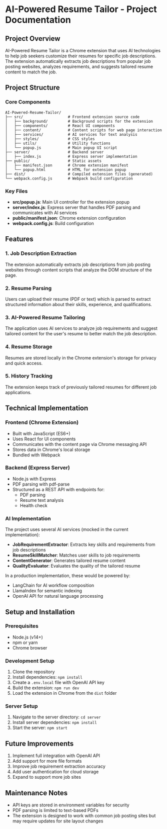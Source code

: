 # AI-Powered Resume Tailor - Project Documentation

## Project Overview
AI-Powered Resume Tailor is a Chrome extension that uses AI technologies to help job seekers customize their resumes for specific job descriptions. The extension automatically extracts job descriptions from popular job posting websites, analyzes requirements, and suggests tailored resume content to match the job.

## Project Structure

### Core Components
```
AI-Powered-Resume-Tailor/
├── src/                    # Frontend extension source code
│   ├── background/         # Background scripts for the extension
│   ├── components/         # React UI components
│   ├── content/            # Content scripts for web page interaction
│   ├── services/           # AI services for text analysis
│   ├── styles/             # CSS styles
│   ├── utils/              # Utility functions
│   └── popup.js            # Main popup UI script
├── server/                 # Backend server
│   ├── index.js            # Express server implementation
├── public/                 # Static assets
│   ├── manifest.json       # Chrome extension manifest
│   └── popup.html          # HTML for extension popup
├── dist/                   # Compiled extension files (generated)
└── webpack.config.js       # Webpack build configuration
```

### Key Files
- **src/popup.js**: Main UI controller for the extension popup
- **server/index.js**: Express server that handles PDF parsing and communicates with AI services
- **public/manifest.json**: Chrome extension configuration
- **webpack.config.js**: Build configuration

## Features

### 1. Job Description Extraction
The extension automatically extracts job descriptions from job posting websites through content scripts that analyze the DOM structure of the page.

### 2. Resume Parsing
Users can upload their resume (PDF or text) which is parsed to extract structured information about their skills, experience, and qualifications.

### 3. AI-Powered Resume Tailoring
The application uses AI services to analyze job requirements and suggest tailored content for the user's resume to better match the job description.

### 4. Resume Storage
Resumes are stored locally in the Chrome extension's storage for privacy and quick access.

### 5. History Tracking
The extension keeps track of previously tailored resumes for different job applications.

## Technical Implementation

### Frontend (Chrome Extension)
- Built with JavaScript (ES6+)
- Uses React for UI components
- Communicates with the content page via Chrome messaging API
- Stores data in Chrome's local storage
- Bundled with Webpack

### Backend (Express Server)
- Node.js with Express
- PDF parsing with pdf-parse
- Structured as a REST API with endpoints for:
  - PDF parsing
  - Resume text analysis
  - Health check

### AI Implementation
The project uses several AI services (mocked in the current implementation):
- **JobRequirementExtractor**: Extracts key skills and requirements from job descriptions
- **ResumeSkillMatcher**: Matches user skills to job requirements
- **ContentGenerator**: Generates tailored resume content
- **QualityEvaluator**: Evaluates the quality of the tailored resume

In a production implementation, these would be powered by:
- LangChain for AI workflow composition
- LlamaIndex for semantic indexing
- OpenAI API for natural language processing

## Setup and Installation

### Prerequisites
- Node.js (v14+)
- npm or yarn
- Chrome browser

### Development Setup
1. Clone the repository
2. Install dependencies: `npm install`
3. Create a `.env.local` file with OpenAI API key
4. Build the extension: `npm run dev`
5. Load the extension in Chrome from the `dist` folder

### Server Setup
1. Navigate to the server directory: `cd server`
2. Install server dependencies: `npm install`
3. Start the server: `npm start`

## Future Improvements
1. Implement full integration with OpenAI API
2. Add support for more file formats
3. Improve job requirement extraction accuracy
4. Add user authentication for cloud storage
5. Expand to support more job sites

## Maintenance Notes
- API keys are stored in environment variables for security
- PDF parsing is limited to text-based PDFs
- The extension is designed to work with common job posting sites but may require updates for site layout changes 